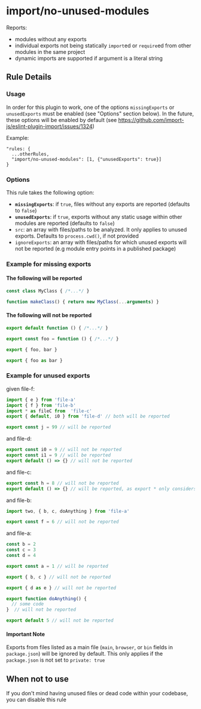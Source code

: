 # import/no-unused-modules

<!-- end auto-generated rule header -->

Reports:
  - modules without any exports
  - individual exports not being statically `import`ed or `require`ed from other modules in the same project
  - dynamic imports are supported if argument is a literal string


## Rule Details

### Usage

In order for this plugin to work, one of the options `missingExports` or `unusedExports` must be enabled (see "Options" section below). In the future, these options will be enabled by default (see https://github.com/import-js/eslint-plugin-import/issues/1324)

Example:
```
"rules: {
  ...otherRules,
  "import/no-unused-modules": [1, {"unusedExports": true}]
}
```

### Options

This rule takes the following option:

- **`missingExports`**: if `true`, files without any exports are reported (defaults to `false`)
- **`unusedExports`**: if `true`, exports without any static usage within other modules are reported (defaults to `false`)
- `src`: an array with files/paths to be analyzed. It only applies to unused exports. Defaults to `process.cwd()`, if not provided
- `ignoreExports`: an array with files/paths for which unused exports will not be reported (e.g module entry points in a published package)


### Example for missing exports
#### The following will be reported
```js
const class MyClass { /*...*/ }

function makeClass() { return new MyClass(...arguments) }
```

#### The following will not be reported

```js
export default function () { /*...*/ }
```
```js
export const foo = function () { /*...*/ }
```
```js
export { foo, bar }
```
```js
export { foo as bar }
```

### Example for unused exports
given file-f:
```js
import { e } from 'file-a'
import { f } from 'file-b'
import * as fileC from  'file-c'
export { default, i0 } from 'file-d' // both will be reported

export const j = 99 // will be reported
```
and file-d:
```js
export const i0 = 9 // will not be reported
export const i1 = 9 // will be reported
export default () => {} // will not be reported
```
and file-c:
```js
export const h = 8 // will not be reported
export default () => {} // will be reported, as export * only considers named exports and ignores default exports
```
and file-b:
```js
import two, { b, c, doAnything } from 'file-a'

export const f = 6 // will not be reported
```
and file-a:
```js
const b = 2
const c = 3
const d = 4

export const a = 1 // will be reported

export { b, c } // will not be reported

export { d as e } // will not be reported

export function doAnything() {
  // some code
}  // will not be reported

export default 5 // will not be reported
```

#### Important Note
Exports from files listed as a main file (`main`, `browser`, or `bin` fields in `package.json`) will be ignored by default. This only applies if the `package.json` is not set to `private: true`

## When not to use

If you don't mind having unused files or dead code within your codebase, you can disable this rule
